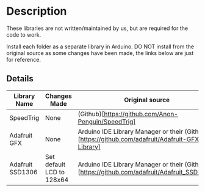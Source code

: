 # Description
These libraries are not written/maintained by us, but are required for the code to work.

Install each folder as a separate library in Arduino. DO NOT install from the original source as some changes have been made, the links below are just for reference.

## Details

| Library Name | Changes Made | Original source |
| --- | --- | --- |
| SpeedTrig | None | (Github)[https://github.com/Anon-Penguin/SpeedTrig]|
| Adafruit GFX | None | Arduino IDE Library Manager or their (Github)[https://github.com/adafruit/Adafruit-GFX-Library] |
| Adafruit SSD1306 | Set default LCD to 128x64 | Arduino IDE Library Manager or their (Github) [https://github.com/adafruit/Adafruit_SSD1306]|
